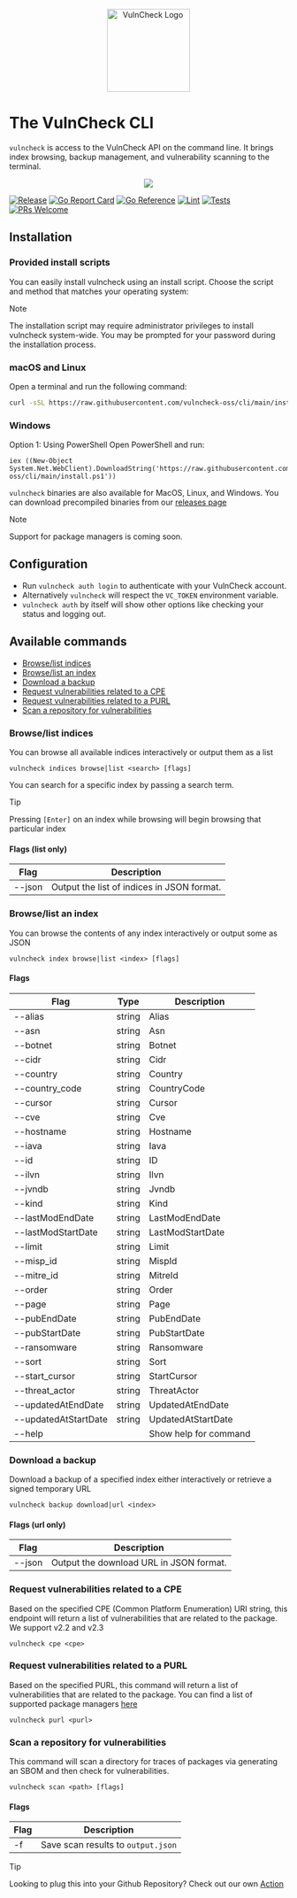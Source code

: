 <p align="center">
    <img src="/logo-cli.png" align="center" alt="VulnCheck Logo" width="150" />
</p>

# The VulnCheck CLI
`vulncheck` is access to the VulnCheck API on the command line. It brings index browsing, backup management, and vulnerability scanning to the terminal.

<p align="center">
    <img src="/vulncheck-scan.gif" />
</p>

[![Release](https://img.shields.io/github/v/release/vulncheck-oss/cli)](https://github.com/vulncheck-oss/cli/releases)
[![Go Report Card](https://goreportcard.com/badge/github.com/vulncheck-oss/cli)](https://goreportcard.com/report/github.com/vulncheck-oss/cli)
[![Go Reference](https://pkg.go.dev/badge/github.com/vulncheck-oss/cli.svg)](https://pkg.go.dev/github.com/vulncheck-oss/cli)
[![Lint](https://github.com/vulncheck-oss/cli/actions/workflows/lint.yml/badge.svg)](https://github.com/vulncheck-oss/cli/actions/workflows/lint.yml)
[![Tests](https://github.com/vulncheck-oss/cli/actions/workflows/test.yml/badge.svg)](https://github.com/vulncheck-oss/cli/actions/workflows/test.yml)
[![PRs Welcome](https://img.shields.io/badge/PRs-welcome-brightgreen.svg)](https://github.com/vulncheck-oss/cli/pulls)

## Installation 

### Provided install scripts

You can easily install vulncheck using an install script. Choose the script and method that matches your operating system:

> [!NOTE]
> The installation script may require administrator privileges to install vulncheck system-wide. You may be prompted for your password during the installation process.

### macOS and Linux

Open a terminal and run the following command:

```bash
curl -sSL https://raw.githubusercontent.com/vulncheck-oss/cli/main/install.sh | bash
```

### Windows
Option 1: Using PowerShell
Open PowerShell and run:

```
iex ((New-Object System.Net.WebClient).DownloadString('https://raw.githubusercontent.com/vulncheck-oss/cli/main/install.ps1'))
```

`vulncheck` binaries are also available for MacOS, Linux, and Windows. You can download precompiled binaries from our [releases page](https://github.com/vulncheck-oss/cli/releases/latest)


> [!NOTE]
> Support for package managers is coming soon.


## Configuration
* Run `vulncheck auth login` to authenticate with your VulnCheck account.
* Alternatively `vulncheck` will respect the `VC_TOKEN` environment variable.
* `vulncheck auth` by itself will show other options like checking your status and logging out.


## Available commands

- [Browse/list indices](#browselist-indices)
- [Browse/list an index](#browselist-an-index)
- [Download a backup](#download-a-backup)
- [Request vulnerabilities related to a CPE](#request-vulnerabilities-related-to-a-cpe)
- [Request vulnerabilities related to a PURL](#request-vulnerabilities-related-to-a-purl)
- [Scan a repository for vulnerabilities](#scan-a-repository-for-vulnerabilities)


### Browse/list indices
You can browse all available indices interactively or output them as a list

```
vulncheck indices browse|list <search> [flags]
```

You can search for a specific index by passing a search term.

> [!TIP]
> Pressing `[Enter]` on an index while browsing will begin browsing that particular index

#### Flags (list only)

| Flag   | Description                                |
|--------|--------------------------------------------|
| --json | Output the list of indices in JSON format. |



### Browse/list an index

You can browse the contents of any index interactively or output some as JSON

```
vulncheck index browse|list <index> [flags]
```

#### Flags
 
| Flag                   | Type   | Description           |
|------------------------|--------|-----------------------|
| --alias                | string | Alias                 |
| --asn                  | string | Asn                   |
| --botnet               | string | Botnet                |
| --cidr                 | string | Cidr                  |
| --country              | string | Country               |
| --country_code         | string | CountryCode           |
| --cursor               | string | Cursor                |
| --cve                  | string | Cve                   |
| --hostname             | string | Hostname              |
| --iava                 | string | Iava                  |
| --id                   | string | ID                    |
| --ilvn                 | string | Ilvn                  |
| --jvndb                | string | Jvndb                 |
| --kind                 | string | Kind                  |
| --lastModEndDate       | string | LastModEndDate        |
| --lastModStartDate     | string | LastModStartDate      |
| --limit                | string | Limit                 |
| --misp_id              | string | MispId                |
| --mitre_id             | string | MitreId               |
| --order                | string | Order                 |
| --page                 | string | Page                  |
| --pubEndDate           | string | PubEndDate            |
| --pubStartDate         | string | PubStartDate          |
| --ransomware           | string | Ransomware            |
| --sort                 | string | Sort                  |
| --start_cursor         | string | StartCursor           |
| --threat_actor         | string | ThreatActor           |
| --updatedAtEndDate     | string | UpdatedAtEndDate      |
| --updatedAtStartDate   | string | UpdatedAtStartDate    |
| --help                 |        | Show help for command |



### Download a backup 

Download a backup of a specified index either interactively or retrieve a signed temporary URL

```
vulncheck backup download|url <index>
```

#### Flags (url only)

| Flag   | Description                             |
|--------|-----------------------------------------|
| --json | Output the download URL in JSON format. |




### Request vulnerabilities related to a CPE

Based on the specified CPE (Common Platform Enumeration) URI string, this endpoint will return a list of vulnerabilities that are related to the package. We support v2.2 and v2.3

```
vulncheck cpe <cpe>
```


### Request vulnerabilities related to a PURL

Based on the specified PURL, this command will return a list of vulnerabilities that are related to the package.
You can find a list of supported package managers [here](https://docs.vulncheck.com/products/exploit-and-vulnerability-intelligence/package-manager-support)

```
vulncheck purl <purl>
```


### Scan a repository for vulnerabilities
This command will scan a directory for traces of packages via generating an SBOM and then check for vulnerabilities.

```
vulncheck scan <path> [flags]

```

#### Flags
| Flag | Description                        |
|------|------------------------------------|
| -f   | Save scan results to `output.json` |


> [!TIP]
> Looking to plug this into your Github Repository? Check out our own [Action](https://github.com/vulncheck-oss/action)
